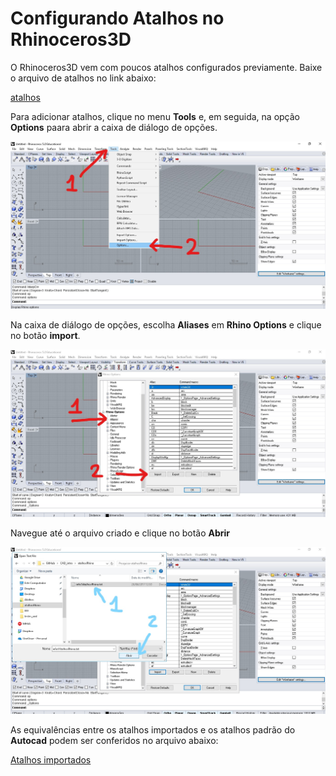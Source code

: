 # Configurando Atalhos no Rhinoceros3D



O Rhinoceros3D vem com poucos atalhos configurados previamente. Baixe o arquivo de atalhos no link abaixo:

[atalhos](info1AtalhosRhino.txt)


Para adicionar atalhos, clique no menu **Tools** e, em seguida, na opção **Options** paara abrir a caixa de diálogo de opções.

![](toolsOptions.jpg)



Na caixa de diálogo de opções, escolha **Aliases** em **Rhino Options** e clique no botão **import**.

![](aliases.jpg)

Navegue até o arquivo criado e clique no botão **Abrir**

![](importAli.jpg)

As equivalências entre os atalhos importados e os atalhos padrão do **Autocad** podem ser conferidos no arquivo abaixo:

[Atalhos importados](atalhosCadRhino.pdf)
